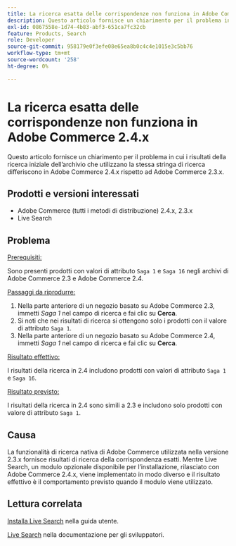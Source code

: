 ```yaml
---
title: La ricerca esatta delle corrispondenze non funziona in Adobe Commerce 2.4.x
description: Questo articolo fornisce un chiarimento per il problema in cui i risultati della ricerca iniziale dell’archivio che utilizzano la stessa stringa di ricerca differiscono in Adobe Commerce 2.4.x rispetto ad Adobe Commerce 2.3.x.
exl-id: 0867558e-1d74-4b83-abf3-651ca7fc32cb
feature: Products, Search
role: Developer
source-git-commit: 958179e0f3efe08e65ea8b0c4c4e1015e3c5bb76
workflow-type: tm+mt
source-wordcount: '258'
ht-degree: 0%

---
```


# La ricerca esatta delle corrispondenze non funziona in Adobe Commerce 2.4.x

Questo articolo fornisce un chiarimento per il problema in cui i risultati della ricerca iniziale dell’archivio che utilizzano la stessa stringa di ricerca differiscono in Adobe Commerce 2.4.x rispetto ad Adobe Commerce 2.3.x.

## Prodotti e versioni interessati

- Adobe Commerce (tutti i metodi di distribuzione) 2.4.x, 2.3.x
- Live Search

## Problema

<u>Prerequisiti:</u>

Sono presenti prodotti con valori di attributo `Saga 1` e `Saga 16` negli archivi di Adobe Commerce 2.3 e Adobe Commerce 2.4.

<u>Passaggi da riprodurre:</u>

1. Nella parte anteriore di un negozio basato su Adobe Commerce 2.3, immetti *Saga 1* nel campo di ricerca e fai clic su **Cerca**.
1. Si noti che nei risultati di ricerca si ottengono solo i prodotti con il valore di attributo `Saga 1`.
1. Nella parte anteriore di un negozio basato su Adobe Commerce 2.4, immetti *Saga 1* nel campo di ricerca e fai clic su **Cerca**.

<u>Risultato effettivo:</u>

I risultati della ricerca in 2.4 includono prodotti con valori di attributo `Saga 1` e `Saga 16`.

<u>Risultato previsto:</u>

I risultati della ricerca in 2.4 sono simili a 2.3 e includono solo prodotti con valore di attributo `Saga 1`.

## Causa

La funzionalità di ricerca nativa di Adobe Commerce utilizzata nella versione 2.3.x fornisce risultati di ricerca della corrispondenza esatti. Mentre Live Search, un modulo opzionale disponibile per l’installazione, rilasciato con Adobe Commerce 2.4.x, viene implementato in modo diverso e il risultato effettivo è il comportamento previsto quando il modulo viene utilizzato.

## Lettura correlata

[Installa Live Search](https://experienceleague.adobe.com/docs/commerce-merchant-services/live-search/onboard/install.html) nella guida utente.

[Live Search](https://devdocs.magento.com/live-search/overview.html?itm_source=devdocs&amp;itm_medium=search_page&amp;itm_campaign=federated_search&amp;itm_term=Live%20Search) nella documentazione per gli sviluppatori.
